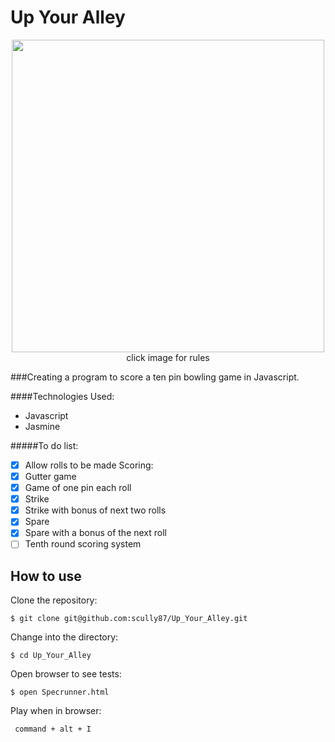 Up Your Alley
==================
<div align="center">
	<a href="http://www.rulesofbowling.com/How-to-Score-the-game-Bowling-using-a-Score-Card.php">
	<img src="http://smallanimalfun.com/menagerie/photos/rats/agility/NinevehBowling.png" width="500"></a><br>
	click image for rules
</div>

###Creating a program to score a ten pin bowling game in Javascript.

####Technologies Used:

  - Javascript
  - Jasmine

#####To do list:

  - [x] Allow rolls to be made
 Scoring:
  - [x] Gutter game
  - [x] Game of one pin each roll
  - [x] Strike
  - [x] Strike with bonus of next two rolls
  - [x] Spare
  - [x] Spare with a bonus of the next roll
  - [ ] Tenth round scoring system

How to use
----------
Clone the repository:
```shell
$ git clone git@github.com:scully87/Up_Your_Alley.git
```

Change into the directory:
```shell
$ cd Up_Your_Alley
```

Open browser to see tests:
```shell
$ open Specrunner.html
```

Play when in browser:
```shell
 command + alt + I
```

